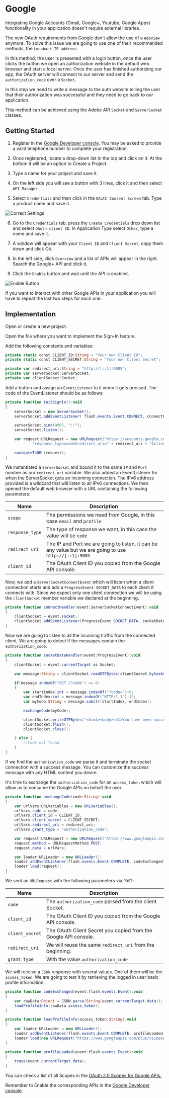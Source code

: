 # Google

Integrating Google Accounts (Gmail, Google+, Youtube, Google Apps) functionality in your application doesn't require external libraries.

The new OAuth requirements from Google don't allow the use of a `WebView` anymore. To solve this issue we are going to use one of their recommended methods, the `Loopback IP address`.

In this method, the user is presented with a login button, once the user clicks the button we open an authorization website in the default web browser and start a local server.
Once the user has finished authorizing our app, the OAuth server will connect to our server and send the `authorization_code` over a `Socket`.

In this step we need to write a message to the auth website telling the user that their authorization was successful and they need to go back to our application. 

This method can be achieved using the Adobe AIR `Socket` and `ServerSocket` classes.

## Getting Started

1. Register in the [Google Developer console](https://console.developers.google.com/). You may be asked to provide a valid telephone number to complete your registration.
  
2. Once registered, locate a drop-down list in the top and click on it. At the bottom it will be an option to Create a Project.
  
3. Type a name for your project and save it.

4. On the left side you will see a button with 3 lines, click it and then select `API Manager`.

5. Select `Credentials` and then click in the `OAuth Consent Screen` tab. Type a product name and save it.

![Correct Settings](./images/1.png)

6. Go to the `Credentials` tab, press the `Create Credentials` drop down list and select `OAuth client ID`. In Application Type select `Other`, type a name and save it.

7. A window will appear with your `Client ID` and `Client Secret`, copy them down and click Ok.

8. In the left side, click `Overview` and a list of APIs will appear in the right. Search the Google+ API and click it.

9. Click the `Enable` button and wait until the API is enabled.

![Enable Button](./images/2.png)

If you want to interact with other Google APIs in your application you will have to repeat the last two steps for each one.

## Implementation

Open or create a new project.

Open the file where you want to implement the Sign-In feature.

Add the following constants and variables:

```actionscript
private static const CLIENT_ID:String = "Your own Client ID";
private static const CLIENT_SECRET:String = "Your own Client Secret";

private var redirect_uri:String = "http://[::1]:9005";
private var serverSocket:ServerSocket;
private var clientSocket:Socket;
```

Add a button and assign an `EventListener` to it when it gets pressed. The code of the EventListener should be as follows:

```actionscript
private function initSignIn():void
{
	serverSocket = new ServerSocket();
	serverSocket.addEventListener( flash.events.Event.CONNECT, connectHandler);

	serverSocket.bind(9005, "::");
	serverSocket.listen();

	var request:URLRequest = new URLRequest("https://accounts.google.com/o/oauth2/v2/auth?scope=email%20profile&" +
			"response_type=code&redirect_uri=" + redirect_uri + "&client_id=" + CLIENT_ID);

	navigateToURL(request);
}
```

We instantiated a `ServerSocket` and bound it to the same `IP` and `Port` number as our `redirect_uri` variable. We also added an EventListener for when the ServerSocket gets an incoming connection.
The IPv6 address provided is a wildcard that will listen to all IPv6 connections.
We then opened the default web browser with a URL containing the following parameters:

Name | Description
---|---
`scope` | The permissions we need from Google, in this case `email` and `profile`
`response_type` | The type of response we want, in this case the value will be `code`
`redirect_uri` | The IP and Port we are going to listen, it can be any value but we are going to use `http://[::1]:9005`
`client_id` | The OAuth Client ID you copied from the Google API console.

Now, we add a `ServerSocketConnectEvent` which will listen when a client connection starts and add a `ProgressEvent.SOCKET_DATA` to each client it connects with. Since we expect only one client connection we will be using the `clientSocket` member variable we declared at the beginning.

```actionscript
private function connectHandler(event:ServerSocketConnectEvent):void
{
	clientSocket = event.socket;
	clientSocket.addEventListener(ProgressEvent.SOCKET_DATA, socketDataHandler);
}
```

Now we are going to listen to all the incoming traffic from the connected client. We are going to detect if the messages contain the `authorization_code`.

```actionscript
private function socketDataHandler(event:ProgressEvent):void
{
	clientSocket = event.currentTarget as Socket;

	var message:String = clientSocket.readUTFBytes(clientSocket.bytesAvailable);

	if(message.indexOf("GET /?code") == 0)
	{
		var startIndex:int = message.indexOf("?code=")+6;
		var endIndex:int = message.indexOf("HTTP/1.1")-12;
		var myCode:String = message.substr(startIndex, endIndex);

		exchangeCode(myCode);

		clientSocket.writeUTFBytes("<html><body><h1>You have been successfully authenticated. Please return back to the application.</h1></body></html>");
		clientSocket.flush();
		clientSocket.close();

	} else {
		//Code not found
	}
} 
```

If we find the `authorization_code` we parse it and terminate the socket connection with a success message. You can customize the success message with any HTML content you desire.

It's time to exchange the `authorization_code` for an `access_token` which will allow us to consume the Google APIs on behalf the user.
 
```actionscript
private function exchangeCode(code:String):void
{
	var urlVars:URLVariables = new URLVariables();
	urlVars.code = code;
	urlVars.client_id = CLIENT_ID;
	urlVars.client_secret = CLIENT_SECRET;
	urlVars.redirect_uri = redirect_uri;
	urlVars.grant_type = "authorization_code";

	var request:URLRequest = new URLRequest("https://www.googleapis.com/oauth2/v4/token");
	request.method = URLRequestMethod.POST;
	request.data = urlVars;

	var loader:URLLoader = new URLLoader();
	loader.addEventListener(flash.events.Event.COMPLETE, codeExchanged);
	loader.load(request);
}
```

We sent an `URLRequest` with the following parameters via `POST`:

Name | Description
---|---
`code` | The `authorization_code` parsed from the client Socket.
`client_id` | The OAuth Client ID you copied from the Google API console.
`client_secret` | The OAuth Client Secret you copied from the Google API console.
`redirect_uri` | We will reuse the same `redirect_uri` from the beginning.
`grant_type` | With the value `authorization_code`

We will receive a `JSON` response with several values. One of them will be the `access_token`. We are going to test it by retrieving the logged in user basic profile information.

```actionscript
private function codeExchanged(event:flash.events.Event):void
{
	var rawData:Object = JSON.parse(String(event.currentTarget.data));
	loadProfileInfo(rawData.access_token);
}

private function loadProfileInfo(access_token:String):void
{
	var loader:URLLoader = new URLLoader();
	loader.addEventListener(flash.events.Event.COMPLETE, profileLoaded);
	loader.load(new URLRequest("https://www.googleapis.com/plus/v1/people/me?access_token="+access_token));
}

private function profileLoaded(event:flash.events.Event):void
{
	trace(event.currentTarget.data);
}
```

You can check a list of all Scopes in the [OAuth 2.0 Scopes for Google APIs.](https://developers.google.com/identity/protocols/googlescopes#plusv1)

Remember to Enable the corresponding APIs in the [Google Developer console](https://console.developers.google.com/).


